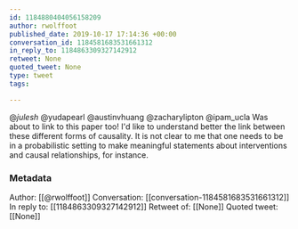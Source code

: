 ```yaml
---
id: 1184880404056158209
author: rwolffoot
published_date: 2019-10-17 17:14:36 +00:00
conversation_id: 1184581683531661312
in_reply_to: 1184863309327142912
retweet: None
quoted_tweet: None
type: tweet
tags:

---
```


@_julesh_ @yudapearl @austinvhuang @zacharylipton @ipam_ucla Was about to link to this paper too! I'd like to understand better the link between these different forms of causality. It is not clear to me that one needs to be in a probabilistic setting to make meaningful statements about interventions and causal relationships, for instance.

### Metadata

Author: [[@rwolffoot]]
Conversation: [[conversation-1184581683531661312]]
In reply to: [[1184863309327142912]]
Retweet of: [[None]]
Quoted tweet: [[None]]
